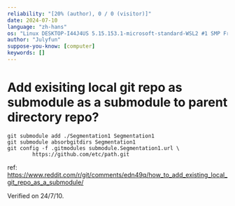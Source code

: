 ```yaml
---
reliability: "[20% (author), 0 / 0 (visitor)]"
date: 2024-07-10
language: "zh-hans"
os: "Linux DESKTOP-I44J4US 5.15.153.1-microsoft-standard-WSL2 #1 SMP Fri Mar 29 23:14:13 UTC 2024 x86_64 x86_64 x86_64 GNU/Linux"
author: "Julyfun"
suppose-you-know: [computer]
keywords: []
---
```


# Add exisiting local git repo as submodule as a submodule to parent directory repo?

```
git submodule add ./Segmentation1 Segmentation1
git submodule absorbgitdirs Segmentation1
git config -f .gitmodules submodule.Segmentation1.url \
        https://github.com/etc/path.git
```

ref: https://www.reddit.com/r/git/comments/edn49q/how_to_add_existing_local_git_repo_as_a_submodule/

Verified on 24/7/10.


